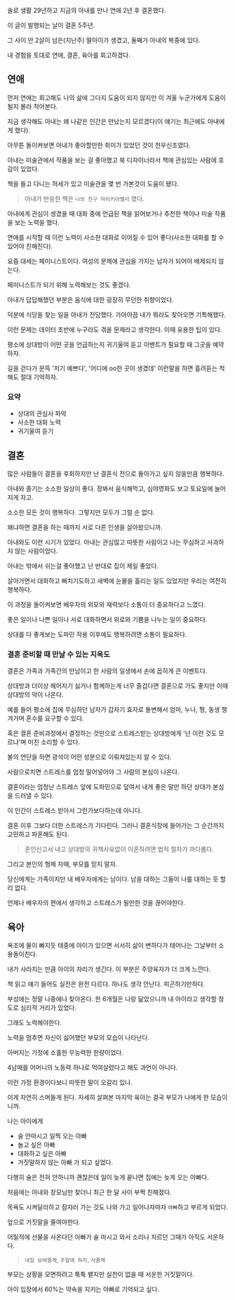 솔로 생활 29년하고 지금의 아내를 만나 연애 2년 후 결혼했다.

이 글이 발행되는 날이 결혼 5주년.

그 사이 만 2살이 넘은(지난주) 딸아이가 생겼고, 둘째가 아내의 복중에 있다.


내 경험을 토대로 연애, 결혼, 육아를 회고하겠다.


## 연애

먼저 연애는 회고해도 나의 삶에 그다지 도움이 되지 않지만 이 겨울 누군가에게 도움이 될지 몰라 적어본다.

지금 생각해도 아내는 왜 나같은 인간은 만났는지 모르겠다(이 얘기는 최근에도 아내에게 했다).

아무튼 돌이켜보면 아내가 좋아할만한 취미가 있었던 것이 천우신조였다.

아내는 미술관에서 작품을 보는 걸 좋아했고 북 디자이너라서 책에 관심있는 사람에 호감이 있었다.

책을 들고 다니는 허세가 있고 미술관을 몇 번 가본것이 도움이 됐다.

> 아내가 반응한 책은 `나의 친구 마이키아벨리` 였다.

아내에게 관심이 생겼을 때 대화 중에 언급된 책을 읽어보거나 추천한 책이나 미술 작품을 보는 노력을 했다.

연애를 시작할 때 이런 노력이 사소한 대화로 이어질 수 있어 좋다(사소한 대화를 할 수 있어야 친해진다).

요즘 대세는 페미니스트이다. 여성의 문제에 관심을 가지는 남자가 되어야 배제되지 않는다.

페미니스트가 되기 위해 노력해보는 것도 좋겠다.


아내가 답답해했던 부분은 음식에 대한 굉장히 무던한 취향이었다.

덕분에 식당을 찾는 일을 아내가 전담했다. 가아아끔 내가 뭐라도 찾아오면 기특해했다.

이런 문제는 데이터 초반에 누구라도 겪을 문제라고 생각한다. 이때 유용한 팁이 있다.

평소에 상대방이 어떤 곳을 언급하는지 귀기울여 듣고 이벤트가 필요할 때 그곳을 예약하자.

길을 걷다가 문뜩 '저기 예쁘다', '어디에 oo한 곳이 생겼데' 이런말을 하면 흘려듣는 척해도 절대 기억하자.

### 요약
* 상대의 관심사 파악
* 사소한 대화 노력
* 귀기울여 듣기


## 결혼

많은 사람들이 결혼을 후회하지만 난 결혼식 전으로 돌아가고 싶지 않을만큼 행복하다.

아내와 즐기는 소소한 일상이 좋다. 장봐서 음식해먹고, 심야영화도 보고 토요일에 늘어지게 자고.

소소한 모든 것이 행복하다. 그렇지만 모두가 그럴 순 없다.

왜냐하면 결혼을 하는 때까지 서로 다른 인생을 살아왔으니까.

아내와도 이런 시기가 있었다. 아내는 관심많고 따뜻한 사람이고 나는 무심하고 사과하지 않는 사람이었다.

아내는 밖에서 쉬는걸 좋아했고 난 반대로 집이 제일 좋았다.

살아가면서 대화하고 삐치기도하고 새벽에 눈물을 흘리는 일도 있었지만 우리는 여전히 행복하다.

이 과정을 돌이켜보면 배우자의 외모와 재력보다 소통이 더 중요하다고 느꼈다.

좋은 일이나 나쁜 일이나 서로 대화하면서 위로와 기쁨을 나누는 일이 중요하다.

상대를 다 좋게보는 도파민 작용 이후에도 행복하려면 소통이 필요하다.


### 결혼 준비할 때 만날 수 있는 지옥도

결혼은 가족과 가족간의 만남이고 한 사람의 일생에서 손에 꼽히게 큰 이벤트다.

상대방과 더이상 헤어지기 싫거나 함께하는게 너무 즐겁다면 결혼으로 가도 좋지만 이때 상대방의 악이 나온다.

예를 들어 평소에 집에 무심하던 남자가 갑자기 효자로 돌변해서 엄마, 누나, 형, 동생 챙겨가며 혼수를 요구할 수 있다.

혹은 결혼 준비과정에서 결정하는 것만으로 스트레스받는 상대방에게 '넌 이런 것도 모르냐'며 미친 소리할 수 있다.

불의 연단을 하면 광석이 어떤 성분으로 이뤄져있는지 알 수 있다.

사람으로치면 스트레스를 엄청 밀어넣어야 그 사람의 본심이 나온다.

결혼이라는 엄청난 스트레스 앞에 도파민으로 덮여서 내게 좋은 말만 하던 상대가 본심을 드러낼 수 있다.

이 인간이 스트레스 받아서 그런가보다하는데 아니다.

결혼 이후 그보다 더한 스트레스가 기다린다. 그러니 결혼식장에 들어가는 그 순간까지 고민하고 파혼해도 된다.

> 혼인신고서 내고 상대방의 귀책사유없이 이혼하려면 법적 절차가 까다롭다.

그리고 본인의 형제 자매, 부모를 믿지 말자.

당신에게는 가족이지만 내 배우자에게는 남이다. 남을 대하는 그들이 나를 대하는 듯 할리 없다.

언제나 배우자의 편에서 생각하고 스트레스가 될만한 것을 끊어야한다.


## 육아

욕조에 물이 빠지듯 태중에 아이가 있으면 서서히 삶이 변하다가 태어나는 그날부터 소용돌이친다.

내가 사라지는 만큼 아이의 자리가 생긴다. 이 부분은 주양육자가 더 크게 느낀다.

책 읽고 얘기 들어도 실전은 완전 다르다. 하나도 생각 안난다. 피곤하기만하다.

부성애는 정말 나중에나 찾아온다. 한 6개월은 나랑 닮았으니까 내 아이라고 생각할 정도로 심리적 거리가 있었다.

그래도 노력해야한다.

노력을 멈추면 자신이 싫어했던 부모의 모습이 나타난다.

아버지는 가정에 소홀한 무능력한 한량이었다.

4남매를 어머니의 노동력 하나로 먹여살렸다고 해도 과언이 아니다.

이런 가정 환경이다보니 따뜻한 말이 오갈리 있나.

이게 자연히 스며들게 된다. 자세히 살펴본 마지막 육아는 결국 부모가 나에게 한 모습이니까.


나는 아이에게
* 술 안마시고 일찍 오는 아빠
* 놀고 싶은 아빠
* 대화하고 싶은 아빠
* 거짓말하지 않는 아빠
가 되고 싶었다.

다행히 술은 전혀 안하니까 괜찮은데 일이 늦게 끝나면 집에는 늦게 오는 아빠다.

처음에는 아내와 장모님만 찾더니 최근 한 달 사이 부쩍 친해졌다.

목욕도 시켜달라하고 잠자러 가는 것도 나와 가고 일어나자마자 `아빠`하고 부르게 되었다.


앞으로 거짓말을 줄여야한다.

어릴적에 선물을 사온다던 아빠가 술 마시고 와서 소리나 지르던 그때가 아직도 서운하다.

> `내일 보여줄께`, `주말에 하자`, `사줄께`

부모는 상황을 모면하려고 툭툭 뱉지만 실천이 없을 때 서운한 거짓말이다.

아이 입장에서 60%는 약속을 지키는 아빠로 기억되고 싶다.

